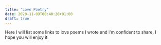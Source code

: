 ```yaml
---
title: "Love Poetry"
date: 2020-11-09T00:40:28+01:00
draft: true
---
```


Here I will list some links to love poems I wrote and I'm confident to share, I hope you will enjoy it.